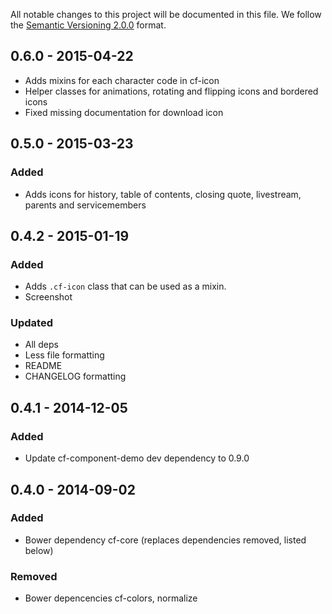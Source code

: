 All notable changes to this project will be documented in this file.
We follow the [Semantic Versioning 2.0.0](http://semver.org/) format.

## 0.6.0 - 2015-04-22
- Adds mixins for each character code in cf-icon
- Helper classes for animations, rotating and flipping icons and bordered icons
- Fixed missing documentation for download icon

## 0.5.0 - 2015-03-23

### Added
- Adds icons for history, table of contents, closing quote, livestream, parents and servicemembers

## 0.4.2 - 2015-01-19

### Added
- Adds `.cf-icon` class that can be used as a mixin.
- Screenshot

### Updated
- All deps
- Less file formatting
- README
- CHANGELOG formatting


## 0.4.1 - 2014-12-05

### Added
- Update cf-component-demo dev dependency to 0.9.0


## 0.4.0 - 2014-09-02

### Added
- Bower dependency cf-core (replaces dependencies removed, listed below)

### Removed
- Bower depencencies cf-colors, normalize
